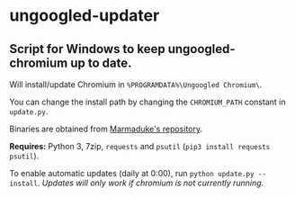 # ungoogled-updater

Script for Windows to keep ungoogled-chromium up to date.
---

Will install/update Chromium in `%PROGRAMDATA%\Ungoogled Chromium\`.

You can change the install path by changing the `CHROMIUM_PATH` constant in `update.py`.

Binaries are obtained from [Marmaduke's repository](https://github.com/macchrome/winchrome).

**Requires:** Python 3, 7zip, `requests` and `psutil` (`pip3 install requests psutil`).

To enable automatic updates (daily at 0:00), run `python update.py --install`. *Updates will only work if chromium is not currently running.*
